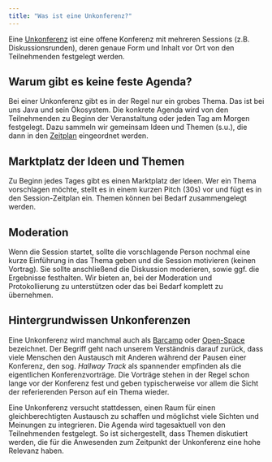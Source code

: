 ```yaml
---
title: "Was ist eine Unkonferenz?"
---
```


Eine [Unkonferenz](https://de.wikipedia.org/wiki/Tagung#Unkonferenz) ist eine offene Konferenz mit mehreren Sessions (z.B. Diskussionsrunden), deren genaue Form und Inhalt vor Ort von den Teilnehmenden festgelegt werden.

## Warum gibt es keine feste Agenda?

Bei einer Unkonferenz gibt es in der Regel nur ein grobes Thema.
Das ist bei uns Java und sein Ökosystem.
Die konkrete Agenda wird von den Teilnehmenden zu Beginn der Veranstaltung oder jeden Tag am Morgen festgelegt.
Dazu sammeln wir gemeinsam Ideen und Themen (s.u.), die dann in den [Zeitplan](../programm/#zeitplan) eingeordnet werden.

## Marktplatz der Ideen und Themen

Zu Beginn jedes Tages gibt es einen Marktplatz der Ideen.
Wer ein Thema vorschlagen möchte, stellt es in einem kurzen Pitch (30s) vor und fügt es in den Session-Zeitplan ein.
Themen können bei Bedarf zusammengelegt werden.

[//]: # (TODO Symbolbild Session-Zeitplan)

## Moderation

Wenn die Session startet, sollte die vorschlagende Person nochmal eine kurze Einführung in das Thema geben und die Session motivieren (keinen Vortrag).
Sie sollte anschließend die Diskussion moderieren, sowie ggf. die Ergebnisse festhalten.
Wir bieten an, bei der Moderation und Protokollierung zu unterstützen oder das bei Bedarf komplett zu übernehmen.


## Hintergrundwissen Unkonferenzen

Eine Unkonferenz wird manchmal auch als [Barcamp](https://de.wikipedia.org/wiki/Barcamp) oder [Open-Space](https://de.wikipedia.org/wiki/Open_Space) bezeichnet.
Der Begriff geht nach unserem Verständnis darauf zurück, dass viele Menschen den Austausch mit Anderen während der Pausen einer Konferenz, den sog. _Hallway Track_ als spannender empfinden als die eigentlichen Konferenzvorträge.
Die Vorträge stehen in der Regel schon lange vor der Konferenz fest und geben typischerweise vor allem die Sicht der referierenden Person auf ein Thema wieder.

Eine Unkonferenz versucht stattdessen, einen Raum für einen gleichberechtigten Austausch zu schaffen und möglichst viele Sichten und Meinungen zu integrieren.
Die Agenda wird tagesaktuell von den Teilnehmenden festgelegt.
So ist sichergestellt, dass Themen diskutiert werden, die für die Anwesenden zum Zeitpunkt der Unkonferenz eine hohe Relevanz haben. 